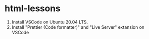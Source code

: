 # html-lessons
1. Install VSCode on Ubuntu 20.04 LTS.
2. Install "Prettier (Code formatter)" and "Live Server" extansion on VSCode